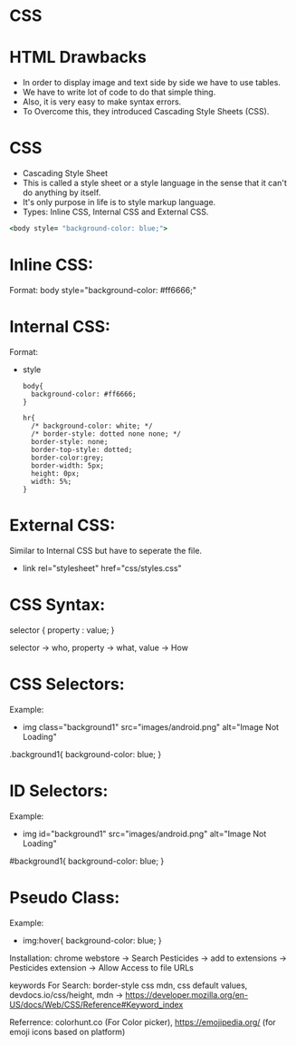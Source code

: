 # CSS

# HTML Drawbacks

- In order to display image and text side by side we have to use tables.
- We have to write lot of code to do that simple thing.
- Also, it is very easy to make syntax errors.
- To Overcome this, they introduced Cascading Style Sheets (CSS).

# CSS 

- Cascading Style Sheet
- This is called a style sheet or a style language in the sense that it can't do anything by itself.
- It's only purpose in life is to style markup language.
- Types: Inline CSS, Internal CSS and  External CSS.

```ruby
<body style= "background-color: blue;">
```

# Inline CSS: 

Format: body style="background-color: #ff6666;"

# Internal CSS:

Format: 

- style

      body{
        background-color: #ff6666;
      }

      hr{
        /* background-color: white; */
        /* border-style: dotted none none; */
        border-style: none;
        border-top-style: dotted;
        border-color:grey;
        border-width: 5px;
        height: 0px;
        width: 5%;
      }
      
 # External CSS:
 
 Similar to Internal CSS but have to seperate the file.
 
 - link rel="stylesheet" href="css/styles.css"
 
 # CSS Syntax:
 
 selector { property : value; }
 
 selector -> who, property -> what, value -> How
 
 # CSS Selectors:
 
 Example:
 
   - img class="background1" src="images/android.png" alt="Image Not Loading"
   
  .background1{
   background-color: blue;
      }
      
 # ID Selectors:
 
 Example:
 
  - img id="background1" src="images/android.png" alt="Image Not Loading"
   
  #background1{
   background-color: blue;
      }
      
 # Pseudo Class:
 
 Example:
 
  - img:hover{
    background-color: blue;
    }
 
 
 Installation: chrome webstore -> Search Pesticides -> add to extensions -> Pesticides extension -> Allow Access to file URLs

keywords For Search: border-style css mdn, css default values, devdocs.io/css/height, mdn -> https://developer.mozilla.org/en-US/docs/Web/CSS/Reference#Keyword_index

 
 Referrence: colorhunt.co (For Color picker), https://emojipedia.org/ (for emoji icons based on platform)  
  
 


